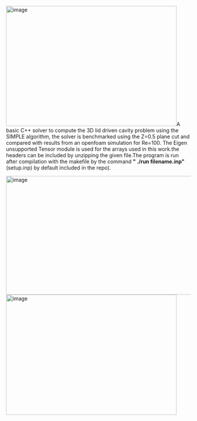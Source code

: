 <img width="465" height="328" alt="image" src="https://github.com/user-attachments/assets/0d512d70-6568-4a45-af06-33091a34df3e" />A basic C++ solver to compute the 3D lid driven cavity problem using the SIMPLE algorithm, the solver is benchmarked using the Z=0.5 plane cut and compared with results from an openfoam simulation for Re=100.
The Eigen unsupported Tensor module is used for the arrays used in this work.the headers can be included by unzipping the given file.The program is run after compilation with the makefile by the command **" ./run  filename.inp"** (setup.inp) by default included in the repo).


<img width="509" height="324" alt="image" src="https://github.com/user-attachments/assets/3936a3a1-b98a-48ae-af27-a25644421ffa" />


<img width="465" height="328" alt="image" src="https://github.com/user-attachments/assets/d80dfc6a-8e9a-4889-a8f3-505a2c1cd4ae" />
